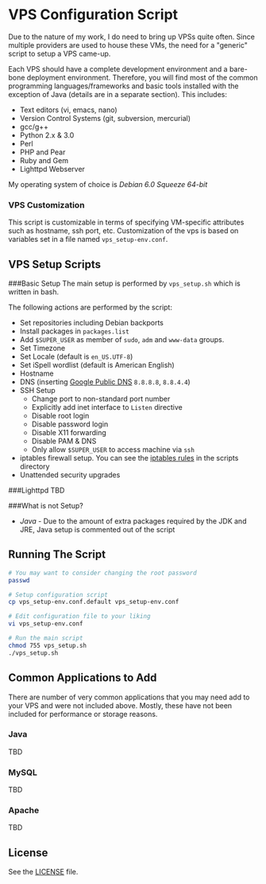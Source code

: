 VPS Configuration Script
========================

Due to the nature of my work, I do need to bring up VPSs quite often. Since multiple providers are used to house these VMs, the need for a "generic" script to setup a VPS came-up.

Each VPS should have a complete development environment and a bare-bone deployment environment. Therefore, you will find most of the common programming languages/frameworks and basic tools installed with the exception of Java (details are in a separate section). This includes:
+ Text editors (vi, emacs, nano)
+ Version Control Systems (git, subversion, mercurial)
+ gcc/g++
+ Python 2.x & 3.0
+ Perl
+ PHP and Pear
+ Ruby and Gem
+ Lighttpd Webserver

My operating system of choice is _Debian 6.0 Squeeze 64-bit_

### VPS Customization
This script is customizable in terms of specifying VM-specific attributes such as hostname, ssh port, etc. Customization of the vps is based on variables set in a file named `vps_setup-env.conf`.


VPS Setup Scripts
-----------------

###Basic Setup
The main setup is performed by `vps_setup.sh` which is written in bash. 

The following actions are performed by the script:
+ Set repositories including Debian backports
+ Install packages in `packages.list`
+ Add `$SUPER_USER` as member of `sudo`, `adm` and `www-data` groups.
+ Set Timezone
+ Set Locale (default is `en_US.UTF-8`)
+ Set iSpell wordlist (default is American English)
+ Hostname
+ DNS (inserting [Google Public DNS](https://developers.google.com/speed/public-dns/) `8.8.8.8`, `8.8.4.4`)
+ SSH Setup
	* Change port to non-standard port number
	* Explicitly add inet interface to `Listen` directive
	* Disable root login
	* Disable password login
	* Disable X11 forwarding
	* Disable PAM & DNS
	* Only allow `$SUPER_USER` to access machine via `ssh`
+ iptables firewall setup. You can see the [iptables rules](https://github.com/alghanmi/vps_setup/blob/master/scripts/iptables-setup.sh) in the scripts directory
+ Unattended security upgrades

###Lighttpd
TBD

###What is not Setup?
+ *Java* - Due to the amount of extra packages required by the JDK and JRE, Java setup is commented out of the script


Running The Script
------------------
```bash
# You may want to consider changing the root password
passwd

# Setup configuration script
cp vps_setup-env.conf.default vps_setup-env.conf

# Edit configuration file to your liking
vi vps_setup-env.conf

# Run the main script
chmod 755 vps_setup.sh
./vps_setup.sh
```

Common Applications to Add
--------------------------
There are number of very common applications that you may need add to your VPS and were not included above. Mostly, these have not been included for performance or storage reasons.

### Java
TBD

### MySQL
TBD

### Apache
TBD

License
-------
See the [LICENSE](https://raw.github.com/alghanmi/vps_setup/master/LICENSE) file.

